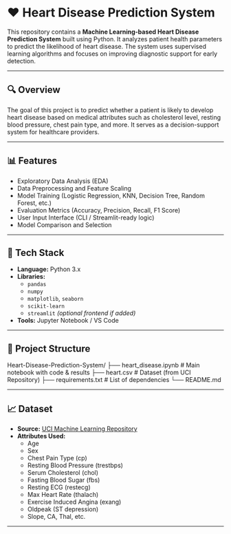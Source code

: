# ❤️ Heart Disease Prediction System

This repository contains a **Machine Learning-based Heart Disease Prediction System** built using Python. It analyzes patient health parameters to predict the likelihood of heart disease. The system uses supervised learning algorithms and focuses on improving diagnostic support for early detection.

---

## 🔍 Overview

The goal of this project is to predict whether a patient is likely to develop heart disease based on medical attributes such as cholesterol level, resting blood pressure, chest pain type, and more. It serves as a decision-support system for healthcare providers.

---

## 📊 Features

- Exploratory Data Analysis (EDA)
- Data Preprocessing and Feature Scaling
- Model Training (Logistic Regression, KNN, Decision Tree, Random Forest, etc.)
- Evaluation Metrics (Accuracy, Precision, Recall, F1 Score)
- User Input Interface (CLI / Streamlit-ready logic)
- Model Comparison and Selection

---

## 🧰 Tech Stack

- **Language:** Python 3.x
- **Libraries:**
  - `pandas`
  - `numpy`
  - `matplotlib`, `seaborn`
  - `scikit-learn`
  - `streamlit` *(optional frontend if added)*
- **Tools:** Jupyter Notebook / VS Code

---

## 📁 Project Structure

Heart-Disease-Prediction-System/
├── heart_disease.ipynb # Main notebook with code & results
├── heart.csv # Dataset (from UCI Repository)
├── requirements.txt # List of dependencies
└── README.md


---

## 📈 Dataset

- **Source:** [UCI Machine Learning Repository](https://archive.ics.uci.edu/ml/datasets/heart+disease)
- **Attributes Used:**
  - Age
  - Sex
  - Chest Pain Type (cp)
  - Resting Blood Pressure (trestbps)
  - Serum Cholesterol (chol)
  - Fasting Blood Sugar (fbs)
  - Resting ECG (restecg)
  - Max Heart Rate (thalach)
  - Exercise Induced Angina (exang)
  - Oldpeak (ST depression)
  - Slope, CA, Thal, etc.

---
